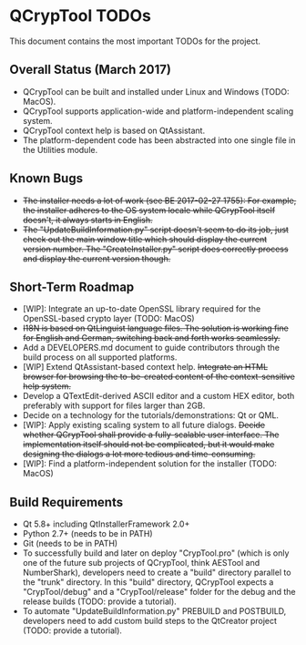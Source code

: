 # QCrypTool TODOs

This document contains the most important TODOs for the project.

## Overall Status (March 2017)

- QCrypTool can be built and installed under Linux and Windows (TODO: MacOS).
- QCrypTool supports application-wide and platform-independent scaling system.
- QCrypTool context help is based on QtAssistant.
- The platform-dependent code has been abstracted into one single file in the Utilities module.

## Known Bugs

- ~~The installer needs a lot of work (see BE 2017-02-27 1755): For example, the installer adheres to the OS system locale while QCrypTool itself doesn't, it always starts in English.~~
- ~~The "UpdateBuildInformation.py" script doesn't seem to do its job, just check out the main window title which should display the current version number. The "CreateInstaller.py" script does correctly process and display the current version though.~~

## Short-Term Roadmap

- [WIP]: Integrate an up-to-date OpenSSL library required for the OpenSSL-based crypto layer (TODO: MacOS)
- ~~I18N is based on QtLinguist language files. The solution is working fine for English and German, switching back and forth works seamlessly.~~
- Add a DEVELOPERS.md document to guide contributors through the build process on all supported platforms.
- [WIP] Extend QtAssistant-based context help. ~~Integrate an HTML browser for browsing the to-be-created content of the context-sensitive help system.~~
- Develop a QTextEdit-derived ASCII editor and a custom HEX editor, both preferably with support for files larger than 2GB.
- Decide on a technology for the tutorials/demonstrations: Qt or QML.
- [WIP]: Apply existing scaling system to all future dialogs. ~~Decide whether QCrypTool shall provide a fully-scalable user interface. The implementation itself should not be complicated, but it would make designing the dialogs a lot more tedious and time-consuming.~~
- [WIP]: Find a platform-independent solution for the installer (TODO: MacOS)

## Build Requirements

- Qt 5.8+ including QtInstallerFramework 2.0+
- Python 2.7+ (needs to be in PATH)
- Git (needs to be in PATH)
- To successfully build and later on deploy "CrypTool.pro" (which is only one of the future sub projects of QCrypTool, think AESTool and NumberShark), developers need to create a "build" directory parallel to the "trunk" directory. In this "build" directory, QCrypTool expects a "CrypTool/debug" and a "CrypTool/release" folder for the debug and the release builds (TODO: provide a tutorial).
- To automate "UpdateBuildInformation.py" PREBUILD and POSTBUILD, developers need to add custom build steps to the QtCreator project (TODO: provide a tutorial).
